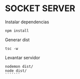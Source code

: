 # SOCKET SERVER

Instalar dependencias

```````
npm install 
```````


Generar dist

````````
tsc -w
`````````

Levantar servidor

``````````
nodemon dist/
node dist/
```````